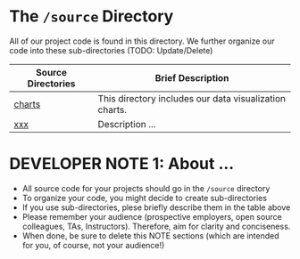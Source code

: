 # The `/source` Directory

All of our project code is found in this directory. We further organize our code into these sub-directories (TODO: Update/Delete)

| Source Directories        | Brief Description                                      |
|---------------------------|--------------------------------------------------------|
| [charts](./source/charts) | This directory includes our data visualization charts. |
| [xxx](./xxx)              | Description ...                                        |

# DEVELOPER NOTE 1: About ...

-   All source code for your projects should go in the `/source` directory
-   To organize your code, you might decide to create sub-directories
-   If you use sub-directories, plese briefly describe them in the table above
-   Please remember your audience (prospective employers, open source colleagues, TAs, Instructors). Therefore, aim for clarity and conciseness.
-   When done, be sure to delete this NOTE sections (which are intended for you, of course, not your audience!)

